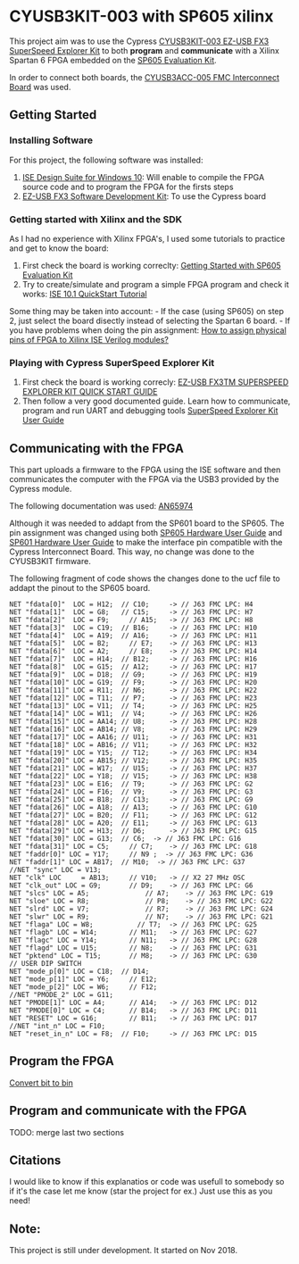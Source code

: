 # CYUSB3KIT-003 with SP605 xilinx

This project aim was to use the Cypress [CYUSB3KIT-003 EZ-USB FX3 SuperSpeed Explorer Kit](http://www.cypress.com/documentation/development-kitsboards/cyusb3kit-003-ez-usb-fx3-superspeed-explorer-kit) 
to both **program** and **communicate** with a Xilinx Spartan 6 FPGA embedded on the [SP605 Evaluation Kit](https://www.xilinx.com/products/boards-and-kits/ek-s6-sp605-g.html).

In order to connect both boards, the [CYUSB3ACC-005 FMC Interconnect Board](http://www.cypress.com/documentation/development-kitsboards/cyusb3acc-005-fmc-interconnect-board-ez-usb-fx3-superspeed)
was used.

## Getting Started
### Installing Software
For this project, the following software was installed:
  1. [ISE Design Suite for Windows 10](https://www.xilinx.com/support/download/index.html/content/xilinx/en/downloadNav/design-tools.html): Will enable to compile the FPGA source code and to program the FPGA for the firsts steps
  2. [EZ-USB FX3 Software Development Kit](http://www.cypress.com/documentation/software-and-drivers/ez-usb-fx3-software-development-kit): To use the Cypress board

### Getting started with Xilinx and the SDK
As I had no experience with Xilinx FPGA's, I used some tutorials to practice and get to know the board:
  1. First check the board is working correclty: [Getting Started with SP605 Evaluation Kit](https://www.xilinx.com/support/documentation/boards_and_kits/ug525.pdf)
  2. Try to create/simulate and program a simple FPGA program and check it works: [ISE 10.1 QuickStart Tutorial](http://www.eng.ucy.ac.cy/theocharides/Courses/ECE408/qst.pdf)
   
  Some thing may be taken into account: 
    - If the case (using SP605) on step 2, just select the board disectly instead of selecting the Spartan 6 board.
    - If you have problems when doing the pin assignment: [How to assign physical pins of FPGA to Xilinx ISE Verilog modules?](https://electronics.stackexchange.com/questions/86961/how-to-assign-physical-pins-of-fpga-to-xilinx-ise-verilog-modules/406913#406913)

### Playing with Cypress SuperSpeed Explorer Kit
  1. First check the board is working correcly: [EZ-USB FX3TM SUPERSPEED EXPLORER KIT QUICK START GUIDE](http://www.cypress.com/file/133831/download)
  2. Then follow a very good documented guide. Learn how to communicate, program and run UART and debugging tools [SuperSpeed Explorer Kit User Guide](http://www.cypress.com/file/133836/download)
    
## Communicating with the FPGA
This part uploads a firmware to the FPGA using the ISE software and then communicates the computer with the FPGA via the USB3 provided by the Cypress module.

The following documentation was used: [AN65974](http://www.cypress.com/documentation/application-notes/an65974-designing-ez-usb-fx3-slave-fifo-interface)

Although it was needed to addapt from the SP601 board to the SP605. 
The pin assignment was changed using both [SP605 Hardware User Guide](https://www.xilinx.com/support/documentation/boards_and_kits/ug526.pdf)
and [SP601 Hardware User Guide](https://www.xilinx.com/support/documentation/boards_and_kits/ug518.pdf) to make the interface pin compatible with the Cypress Interconnect Board. This way, no change was done to the CYUSB3KIT firmware.

The following fragment of code shows the changes done to the ucf file to addapt the pinout to the SP605 board.

```
NET "fdata[0]"  LOC = H12;	// C10; 	-> // J63 FMC LPC: H4
NET "fdata[1]"  LOC = G8; 	// C15; 	-> // J63 FMC LPC: H7
NET "fdata[2]"  LOC = F9;	  // A15; 	-> // J63 FMC LPC: H8
NET "fdata[3]"  LOC = C19;	// B16; 	-> // J63 FMC LPC: H10
NET "fdata[4]"  LOC = A19;	// A16; 	-> // J63 FMC LPC: H11
NET "fdata[5]"  LOC = B2;	  // E7;  	-> // J63 FMC LPC: H13
NET "fdata[6]"  LOC = A2;	  // E8;  	-> // J63 FMC LPC: H14
NET "fdata[7]"  LOC = H14;	// B12; 	-> // J63 FMC LPC: H16
NET "fdata[8]"  LOC = G15;	// A12; 	-> // J63 FMC LPC: H17
NET "fdata[9]"  LOC = D18;	// G9;  	-> // J63 FMC LPC: H19
NET "fdata[10]" LOC = G19;	// F9;  	-> // J63 FMC LPC: H20
NET "fdata[11]" LOC = R11;	// N6;  	-> // J63 FMC LPC: H22
NET "fdata[12]" LOC = T11;	// P7;  	-> // J63 FMC LPC: H23
NET "fdata[13]" LOC = V11;	// T4;  	-> // J63 FMC LPC: H25
NET "fdata[14]" LOC = W11;  // V4;  	-> // J63 FMC LPC: H26
NET "fdata[15]" LOC = AA14; // U8;  	-> // J63 FMC LPC: H28
NET "fdata[16]" LOC = AB14; // V8;  	-> // J63 FMC LPC: H29
NET "fdata[17]" LOC = AA16; // U11; 	-> // J63 FMC LPC: H31
NET "fdata[18]" LOC = AB16; // V11; 	-> // J63 FMC LPC: H32
NET "fdata[19]" LOC = Y15;  // T12; 	-> // J63 FMC LPC: H34
NET "fdata[20]" LOC = AB15; // V12; 	-> // J63 FMC LPC: H35
NET "fdata[21]" LOC = W17;	// U15; 	-> // J63 FMC LPC: H37
NET "fdata[22]" LOC = Y18;	// V15; 	-> // J63 FMC LPC: H38
NET "fdata[23]" LOC = E16;	// T9;  	-> // J63 FMC LPC: G2
NET "fdata[24]" LOC = F16;	// V9;  	-> // J63 FMC LPC: G3
NET "fdata[25]" LOC = B18;	// C13; 	-> // J63 FMC LPC: G9
NET "fdata[26]" LOC = A18;	// A13; 	-> // J63 FMC LPC: G10
NET "fdata[27]" LOC = B20;	// F11; 	-> // J63 FMC LPC: G12
NET "fdata[28]" LOC = A20;	// E11; 	-> // J63 FMC LPC: G13
NET "fdata[29]" LOC = H13;  // D6;  	-> // J63 FMC LPC: G15
NET "fdata[30]" LOC = G13;  // C6; 	-> // J63 FMC LPC: G16
NET "fdata[31]" LOC = C5;	  // C7;  	-> // J63 FMC LPC: G18
NET "faddr[0]" LOC = Y17;	  // N9 ;  -> // J63 FMC LPC: G36
NET "faddr[1]" LOC = AB17;	// M10;  -> // J63 FMC LPC: G37
//NET "sync" LOC = V13;
NET "clk" LOC     = AB13;	  // V10; 	-> // X2 27 MHz OSC
NET "clk_out" LOC = G9;		  // D9;	-> // J63 FMC LPC: G6
NET "slcs" LOC = A5;			  // A7;	-> // J63 FMC LPC: G19
NET "sloe" LOC = R8;			  // P8;	-> // J63 FMC LPC: G22
NET "slrd" LOC = V7;			  // R7;	-> // J63 FMC LPC: G24
NET "slwr" LOC = R9;			  // N7;	-> // J63 FMC LPC: G21
NET "flaga" LOC = W8;		    // T7;	-> // J63 FMC LPC: G25
NET "flagb" LOC = W14;		  // M11;	-> // J63 FMC LPC: G27
NET "flagc" LOC = Y14;		  // N11;	-> // J63 FMC LPC: G28
NET "flagd" LOC = U15;		  // N8;	-> // J63 FMC LPC: G31
NET "pktend" LOC = T15;		  // M8;	-> // J63 FMC LPC: G30
// USER DIP SWITCH
NET "mode_p[0]" LOC = C18;	// D14; 
NET "mode_p[1]" LOC = Y6;	  // E12;	 
NET "mode_p[2]" LOC = W6;	  // F12;  
//NET "PMODE_2" LOC = G11;
NET "PMODE[1]" LOC = A4;	  // A14;	-> // J63 FMC LPC: D12
NET "PMODE[0]" LOC = C4;	  // B14;	-> // J63 FMC LPC: D11
NET "RESET" LOC = G16;		  // B11;	-> // J63 FMC LPC: D17
//NET "int_n" LOC = F10;
NET "reset_in_n" LOC = F8;	// F10; 	-> // J63 FMC LPC: D15
```

## Program the FPGA

[Convert bit to bin](https://electronics.stackexchange.com/questions/407801/convert-bit-to-bin-xilinx-file)

## Program and communicate with the FPGA
TODO: merge last two sections

## Citations

I would like to know if this explanatios or code was usefull to somebody so if it's the case let me know (star the project for ex.)
Just use this as you need!

## Note:
This project is still under development. It started on Nov 2018.
